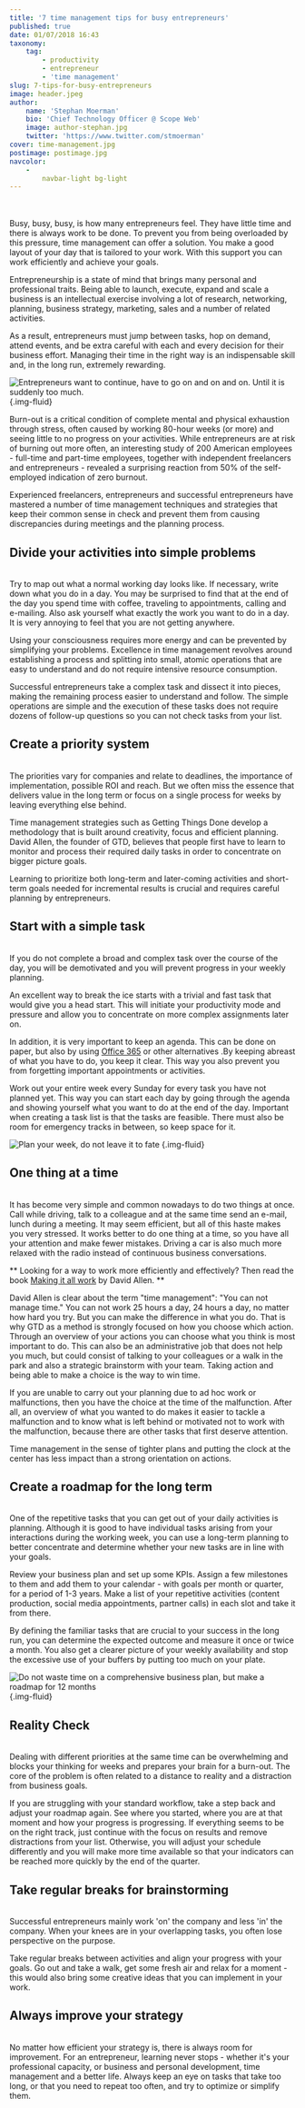 ```yaml
---
title: '7 time management tips for busy entrepreneurs'
published: true
date: 01/07/2018 16:43
taxonomy:
    tag:
        - productivity
        - entrepreneur
        - 'time management'
slug: 7-tips-for-busy-entrepreneurs
image: header.jpeg
author:
    name: 'Stephan Moerman'
    bio: 'Chief Technology Officer @ Scope Web'
    image: author-stephan.jpg
    twitter: 'https://www.twitter.com/stmoerman'
cover: time-management.jpg
postimage: postimage.jpg
navcolor:
    -
        navbar-light bg-light
---
```


<br>
<br>
Busy, busy, busy, is how many entrepreneurs feel. They have little time and there is always work to be done. To prevent you from being overloaded by this pressure, time management can offer a solution. You make a good layout of your day that is tailored to your work. With this support you can work efficiently and achieve your goals.

Entrepreneurship is a state of mind that brings many personal and professional traits. Being able to launch, execute, expand and scale a business is an intellectual exercise involving a lot of research, networking, planning, business strategy, marketing, sales and a number of related activities.

As a result, entrepreneurs must jump between tasks, hop on demand, attend events, and be extra careful with each and every decision for their business effort. Managing their time in the right way is an indispensable skill and, in the long run, extremely rewarding.

![Entrepreneurs want to continue, have to go on and on and on. Until it is suddenly too much.](burnout.png) {.img-fluid}

Burn-out is a critical condition of complete mental and physical exhaustion through stress, often caused by working 80-hour weeks (or more) and seeing little to no progress on your activities. While entrepreneurs are at risk of burning out more often, an interesting study of 200 American employees - full-time and part-time employees, together with independent freelancers and entrepreneurs - revealed a surprising reaction from 50% of the self-employed indication of zero burnout.

Experienced freelancers, entrepreneurs and successful entrepreneurs have mastered a number of time management techniques and strategies that keep their common sense in check and prevent them from causing discrepancies during meetings and the planning process.

## Divide your activities into simple problems
<br>
Try to map out what a normal working day looks like. If necessary, write down what you do in a day. You may be surprised to find that at the end of the day you spend time with coffee, traveling to appointments, calling and e-mailing. Also ask yourself what exactly the work you want to do in a day. It is very annoying to feel that you are not getting anywhere.

Using your consciousness requires more energy and can be prevented by simplifying your problems. Excellence in time management revolves around establishing a process and splitting into small, atomic operations that are easy to understand and do not require intensive resource consumption.

Successful entrepreneurs take a complex task and dissect it into pieces, making the remaining process easier to understand and follow. The simple operations are simple and the execution of these tasks does not require dozens of follow-up questions so you can not check tasks from your list.

## Create a priority system
<br>
The priorities vary for companies and relate to deadlines, the importance of implementation, possible ROI and reach. But we often miss the essence that delivers value in the long term or focus on a single process for weeks by leaving everything else behind.

Time management strategies such as Getting Things Done develop a methodology that is built around creativity, focus and efficient planning. David Allen, the founder of GTD, believes that people first have to learn to monitor and process their required daily tasks in order to concentrate on bigger picture goals.

Learning to prioritize both long-term and later-coming activities and short-term goals needed for incremental results is crucial and requires careful planning by entrepreneurs.

## Start with a simple task
<br>
If you do not complete a broad and complex task over the course of the day, you will be demotivated and you will prevent progress in your weekly planning.

An excellent way to break the ice starts with a trivial and fast task that would give you a head start. This will initiate your productivity mode and pressure and allow you to concentrate on more complex assignments later on.

In addition, it is very important to keep an agenda. This can be done on paper, but also by using [Office 365](https://products.office.com/en-us/compare-all-microsoft-office-products?tab=1) or other alternatives .By keeping abreast of what you have to do, you keep it clear. This way you also prevent you from forgetting important appointments or activities.

Work out your entire week every Sunday for every task you have not planned yet. This way you can start each day by going through the agenda and showing yourself what you want to do at the end of the day. Important when creating a task list is that the tasks are feasible. There must also be room for emergency tracks in between, so keep space for it.

![Plan your week, do not leave it to fate](agenda.png) {.img-fluid}

## One thing at a time
<br>
It has become very simple and common nowadays to do two things at once. Call while driving, talk to a colleague and at the same time send an e-mail, lunch during a meeting. It may seem efficient, but all of this haste makes you very stressed. It works better to do one thing at a time, so you have all your attention and make fewer mistakes. Driving a car is also much more relaxed with the radio instead of continuous business conversations.

** Looking for a way to work more efficiently and effectively? Then read the book [Making it all work](https://www.amazon.com/Making-All-Work-Winning-Business/dp/0143116622) by David Allen. **

David Allen is clear about the term "time management": "You can not manage time." You can not work 25 hours a day, 24 hours a day, no matter how hard you try. But you can make the difference in what you do. That is why GTD as a method is strongly focused on how you choose which action. Through an overview of your actions you can choose what you think is most important to do. This can also be an administrative job that does not help you much, but could consist of talking to your colleagues or a walk in the park and also a strategic brainstorm with your team. Taking action and being able to make a choice is the way to win time.

If you are unable to carry out your planning due to ad hoc work or malfunctions, then you have the choice at the time of the malfunction. After all, an overview of what you wanted to do makes it easier to tackle a malfunction and to know what is left behind or motivated not to work with the malfunction, because there are other tasks that first deserve attention.

Time management in the sense of tighter plans and putting the clock at the center has less impact than a strong orientation on actions.

## Create a roadmap for the long term
<br>
One of the repetitive tasks that you can get out of your daily activities is planning. Although it is good to have individual tasks arising from your interactions during the working week, you can use a long-term planning to better concentrate and determine whether your new tasks are in line with your goals.

Review your business plan and set up some KPIs. Assign a few milestones to them and add them to your calendar - with goals per month or quarter, for a period of 1-3 years. Make a list of your repetitive activities (content production, social media appointments, partner calls) in each slot and take it from there.

By defining the familiar tasks that are crucial to your success in the long run, you can determine the expected outcome and measure it once or twice a month. You also get a clearer picture of your weekly availability and stop the excessive use of your buffers by putting too much on your plate.

![Do not waste time on a comprehensive business plan, but make a roadmap for 12 months](roadmap.png) {.img-fluid}

## Reality Check
<br>
Dealing with different priorities at the same time can be overwhelming and blocks your thinking for weeks and prepares your brain for a burn-out. The core of the problem is often related to a distance to reality and a distraction from business goals.

If you are struggling with your standard workflow, take a step back and adjust your roadmap again. See where you started, where you are at that moment and how your progress is progressing. If everything seems to be on the right track, just continue with the focus on results and remove distractions from your list. Otherwise, you will adjust your schedule differently and you will make more time available so that your indicators can be reached more quickly by the end of the quarter.

## Take regular breaks for brainstorming
<br>
Successful entrepreneurs mainly work 'on' the company and less 'in' the company. When your knees are in your overlapping tasks, you often lose perspective on the purpose.

Take regular breaks between activities and align your progress with your goals. Go out and take a walk, get some fresh air and relax for a moment - this would also bring some creative ideas that you can implement in your work.

## Always improve your strategy
<br>
No matter how efficient your strategy is, there is always room for improvement. For an entrepreneur, learning never stops - whether it's your professional capacity, or business and personal development, time management and a better life. Always keep an eye on tasks that take too long, or that you need to repeat too often, and try to optimize or simplify them.